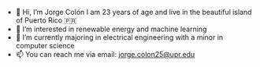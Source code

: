 - 👋 Hi, I’m Jorge Colón I am 23 years of age and live in the beautiful island of Puerto Rico 🇵🇷
- 👀 I’m interested in renewable energy and machine learning
- 🌱 I’m currently majoring in electrical engineering with a minor in computer science
- 📫 You can reach me via email: jorge.colon25@upr.edu

<!---
jorgecolon36/jorgecolon36 is a ✨ special ✨ repository because its `README.md` (this file) appears on your GitHub profile.
You can click the Preview link to take a look at your changes.
--->
